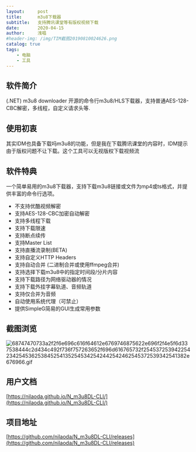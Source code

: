 ```yaml
---
layout:     post
title:      m3u8下载器 
subtitle:   支持腾讯课堂等有版权视频下载
date:       2020-04-15
author:     浅唱
#header-img: /img/TIM截图20190810024626.png
catalog: true
tags:
    - 电脑
    - 工具
---
```



## 软件简介
(.NET) m3u8 downloader 开源的命令行m3u8/HLS下载器，支持普通AES-128-CBC解密，多线程，自定义请求头等.  

## 使用初衷
其实IDM也具备下载吗m3u8的功能，但是我在下载腾讯课堂的内容时，IDM提示由于版权问题不让下载。这个工具可以无视版权下载视频流

## 软件特典
一个简单易用的m3u8下载器，支持下载m3u8链接或文件为mp4或ts格式，并提供丰富的命令行选项。  
  
+ 不支持优酷视频解密
+ 支持AES-128-CBC加密自动解密
+ 支持多线程下载
+ 支持下载限速
+ 支持断点续传
+ 支持Master List
+ 支持直播流录制(BETA)
+ 支持自定义HTTP Headers
+ 支持自动合并 (二进制合并或使用ffmpeg合并)
+ 支持选择下载m3u8中的指定时间段/分片内容
+ 支持下载路径为网络驱动器的情况
+ 支持下载外挂字幕轨道、音频轨道
+ 支持仅合并为音频
+ 自动使用系统代理（可禁止）
+ 提供SimpleG简易的GUI生成常用参数

## 截图浏览
![68747470733a2f2f6e696c616f64612e6769746875622e696f2f4e5f6d337538444c2d434c492f736f757263652f696d616765732f2545372539422542342545362538452541352545342542442542462545372539342541382e676966.gif](https://cdn.jsdelivr.net/gh/qcnhy/blog.github.io/img/68747470733a2f2f6e696c616f64612e6769746875622e696f2f4e5f6d337538444c2d434c492f736f757263652f696d616765732f2545372539422542342545362538452541352545342542442542462545372539342541382e676966.gif)

## 用户文档
[https://nilaoda.github.io/N_m3u8DL-CLI/](https://nilaoda.github.io/N_m3u8DL-CLI/)

## 项目地址
[https://github.com/nilaoda/N_m3u8DL-CLI/releases](https://github.com/nilaoda/N_m3u8DL-CLI/releases)

      
